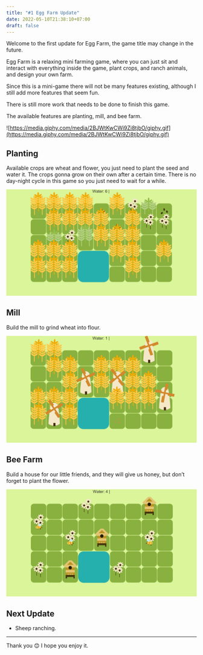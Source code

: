 ```yaml
---
title: "#1 Egg Farm Update"
date: 2022-05-10T21:38:10+07:00
draft: false
---
```


Welcome to the first update for Egg Farm, the game title may change in the future.

Egg Farm is a relaxing mini farming game, where you can just sit and interact with everything inside the game, plant crops, and ranch animals, and design your own farm.

Since this is a mini-game there will not be many features existing, although I still add more features that seem fun.

There is still more work that needs to be done to finish this game.

The available features are planting, mill, and bee farm.

![https://media.giphy.com/media/2BJWtKwCWi9Zi8tjbO/giphy.gif](https://media.giphy.com/media/2BJWtKwCWi9Zi8tjbO/giphy.gif)

## Planting

Available crops are wheat and flower, you just need to plant the seed and water it. The crops gonna grow on their own after a certain time. There is no day-night cycle in this game so you just need to wait for a while.

![plant.png](img/plant.png)

## Mill

Build the mill to grind wheat into flour.

![mill.png](img/mill.png)

## Bee Farm

Build a house for our little friends, and they will give us honey, but don’t forget to plant the flower.

![bee.png](img/bee.png)

## Next Update

- Sheep ranching.

---

Thank you 😊 I hope you enjoy it.
